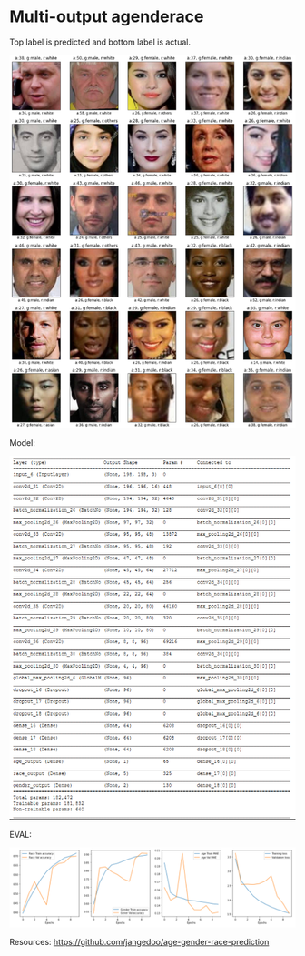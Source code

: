 # Multi-output agenderace

Top label is predicted and bottom label is actual.

![](imgs/p3.PNG)

Model:

![](imgs/p1.PNG)


EVAL:

![](imgs/p2.PNG)


Resources:
https://github.com/jangedoo/age-gender-race-prediction
